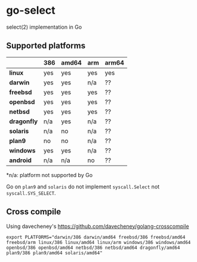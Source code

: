 # go-select

select(2) implementation in Go

## Supported platforms

|               | 386 | amd64 | arm | arm64 |
|---------------|-----|-------|-----|-------|
| **linux**     | yes | yes   | yes | yes   |
| **darwin**    | yes | yes   | n/a | ??    |
| **freebsd**   | yes | yes   | yes | ??    |
| **openbsd**   | yes | yes   | yes | ??    |
| **netbsd**    | yes | yes   | yes | ??    |
| **dragonfly** | n/a | yes   | n/a | ??    |
| **solaris**   | n/a | no    | n/a | ??    |
| **plan9**     | no  | no    | n/a | ??    |
| **windows**   | yes | yes   | n/a | ??    |
| **android**   | n/a | n/a   | no  | ??    |

*n/a: platform not supported by Go

Go on `plan9` and `solaris` do not implement `syscall.Select` not `syscall.SYS_SELECT`.

## Cross compile

Using davecheney's https://github.com/davecheney/golang-crosscompile

```
export PLATFORMS="darwin/386 darwin/amd64 freebsd/386 freebsd/amd64 freebsd/arm linux/386 linux/amd64 linux/arm windows/386 windows/amd64 openbsd/386 openbsd/amd64 netbsd/386 netbsd/amd64 dragonfly/amd64 plan9/386 plan9/amd64 solaris/amd64"
```
